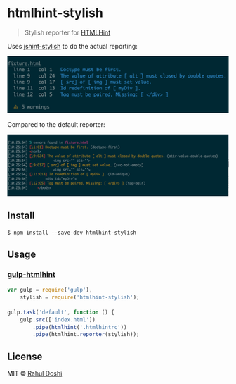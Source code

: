 # htmlhint-stylish

> Stylish reporter for [HTMLHint](https://htmlhint.com)

Uses [jshint-stylish](https://github.com/sindresorhus/jshint-stylish) to do the actual reporting:

![](screenshot.png)

Compared to the default reporter:

![](screenshot-default-reporter.png)

## Install

```
$ npm install --save-dev htmlhint-stylish
```

## Usage

### [gulp-htmlhint](https://www.npmjs.com/package/gulp-htmlhint)

```js
var gulp = require('gulp'),
    stylish = require('htmlhint-stylish');

gulp.task('default', function () {
    gulp.src(['index.html'])
        .pipe(htmlhint('.htmlhintrc'))
        .pipe(htmlhint.reporter(stylish));
```

## License

MIT © [Rahul Doshi](http://twitter.com/doshprompt)
